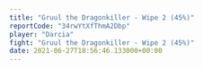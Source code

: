 ```yaml
---
title: "Gruul the Dragonkiller - Wipe 2 (45%)"
reportCode: "34rwYtXfThmA2Dbp"
player: "Darcia"
fight: "Gruul the Dragonkiller - Wipe 2 (45%)"
date: 2021-06-27T18:56:46.133000+00:00
---
```

